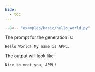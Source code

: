 ```yaml
---
hide:
  - toc
---
```



```python linenums="1"
--8<-- "examples/basic/hello_world.py"
```

The prompt for the generation is:
```
Hello World! My name is APPL.
```

The output will look like
```
Nice to meet you, APPL!
```
